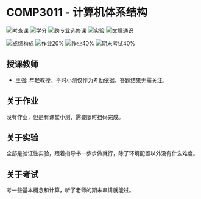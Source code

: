 # COMP3011 - 计算机体系结构

<!--
1. 通过 [Shields.io](https://shields.io/) 生成如下的徽章，标注课程的基本信息。
2. 请根据课程的具体内容增删仓库的子文件夹。子文件夹建议使用小写英文，如果需要附加说明，则添加 README.md。注意，添加 README 后 .gitkeep 文件仍需保留。
3. 关于课程的描述可以不止以下几个方面，酌情增删。
4. hoa.moe 生成本课程对应页面后，请将页面链接复制到 GitHub 仓库的 About/Website 中。
5. 可以在 GitHub 页面的 About/Topics 中为课程添加话题名称。
-->


![考查课](https://img.shields.io/badge/%E8%80%83%E6%9F%A5%E8%AF%BE-green)
![学分](https://img.shields.io/badge/%E5%AD%A6%E5%88%86-3-moccasin)
![跨专业选修课](https://img.shields.io/badge/%E8%B7%A8%E4%B8%93%E4%B8%9A%E9%80%89%E4%BF%AE%E8%AF%BE-lightskyblue)
![实验](https://img.shields.io/badge/%E5%AE%9E%E9%AA%8C-purple)
![文理通识](https://img.shields.io/badge/%E6%96%87%E7%90%86%E9%80%9A%E8%AF%86-orange)

![成绩构成](https://img.shields.io/badge/%E6%88%90%E7%BB%A9%E6%9E%84%E6%88%90-gold)
![作业20%](https://img.shields.io/badge/%E4%BD%9C%E4%B8%9A-20%25-wheat)
![作业40%](https://img.shields.io/badge/%E5%AE%9E%E9%AA%8C-40%25-wheat)
![期末考试40%](https://img.shields.io/badge/%E6%9C%9F%E6%9C%AB%E8%80%83%E8%AF%95-40%25-wheat)

## 授课教师

- 王强: 年轻教授。平时小测仅作为考勤依据，答题结果无需关注。

## 关于作业

没有作业，但是有课堂小测，需要限时扫码完成。

## 关于实验

全部是验证性实验，跟着指导书一步步做就行，除了环境配置以外没有什么难度。

## 关于考试

考一些基本概念和计算，听了老师的期末串讲就能过。
